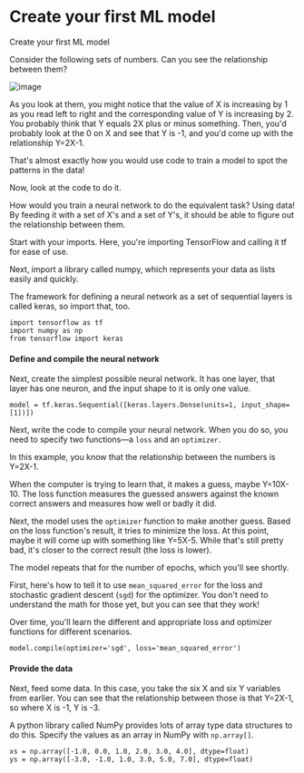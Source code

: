 # Create your first ML model
Create your first ML model

<text>Consider the following sets of numbers. Can you see the relationship between them?</text>

![image](https://user-images.githubusercontent.com/51197053/141204519-0a695037-06b9-4cf2-aa69-e31321b27980.png)


<text>As you look at them, you might notice that the value of X is increasing by 1 as you read left to right and the corresponding value of Y is increasing by 2. You probably think that Y equals 2X plus or minus something. Then, you'd probably look at the 0 on X and see that Y is -1, and you'd come up with the relationship Y=2X-1.</text>

<text>That's almost exactly how you would use code to train a model to spot the patterns in the data!</text>

<text>Now, look at the code to do it.</text>

<text>How would you train a neural network to do the equivalent task? Using data! By feeding it with a set of X's and a set of Y's, it should be able to figure out the relationship between them.</text>

<text>Start with your imports. Here, you're importing TensorFlow and calling it tf for ease of use.</text>

<text>Next, import a library called numpy, which represents your data as lists easily and quickly.</text>

<text>The framework for defining a neural network as a set of sequential layers is called keras, so import that, too.</text>


```
import tensorflow as tf
import numpy as np
from tensorflow import keras
```
#### Define and compile the neural network

<text>Next, create the simplest possible neural network. It has one layer, that layer has one neuron, and the input shape to it is only one value.</text>

```
model = tf.keras.Sequential([keras.layers.Dense(units=1, input_shape=[1])])
```
Next, write the code to compile your neural network. When you do so, you need to specify two functions—a `loss` and an `optimizer`.

In this example, you know that the relationship between the numbers is Y=2X-1.

When the computer is trying to learn that, it makes a guess, maybe Y=10X-10. The loss function measures the guessed answers against the known correct answers and measures how well or badly it did.

Next, the model uses the `optimizer` function to make another guess. Based on the loss function's result, it tries to minimize the loss. At this point, maybe it will come up with something like Y=5X-5. While that's still pretty bad, it's closer to the correct result (the loss is lower).

The model repeats that for the number of epochs, which you'll see shortly.

First, here's how to tell it to use `mean_squared_error` for the loss and stochastic gradient descent (`sgd`) for the optimizer. You don't need to understand the math for those yet, but you can see that they work!

Over time, you'll learn the different and appropriate loss and optimizer functions for different scenarios.

```
model.compile(optimizer='sgd', loss='mean_squared_error')
```
#### Provide the data

Next, feed some data. In this case, you take the six X and six Y variables from earlier. You can see that the relationship between those is that Y=2X-1, so where X is -1, Y is -3.

A python library called NumPy provides lots of array type data structures to do this. Specify the values as an array in NumPy with `np.array[]`.

```
xs = np.array([-1.0, 0.0, 1.0, 2.0, 3.0, 4.0], dtype=float)
ys = np.array([-3.0, -1.0, 1.0, 3.0, 5.0, 7.0], dtype=float)
```
